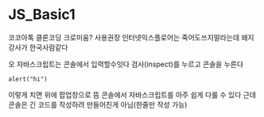 # JS_Basic1
코코아톡 클론코딩
크로미움? 사용권장
인터넷익스플로어는 죽어도쓰지말라는데 왜지
강사가 한국사람같다

오 자바스크립트는 콘솔에서 입력할수잇다
검사(inspect)를 누르고 콘솔을 누른다


```
alert("hi")
```

이렇게 치면 위에 팝업창으로 뜸
콘솔에서 자바스크립트를 아주 쉽게 다룰 수 있다 
근데 콘솔은 긴 코드를 작성하려 만들어진게 아님(한줄만 작성 가능)

